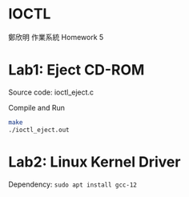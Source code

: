 # IOCTL
鄭欣明 作業系統 Homework 5

# Lab1: Eject CD-ROM

Source code: ioctl_eject.c

Compile and Run
```sh
make
./ioctl_eject.out
```

# Lab2: Linux Kernel Driver

Dependency: `sudo apt install gcc-12`

